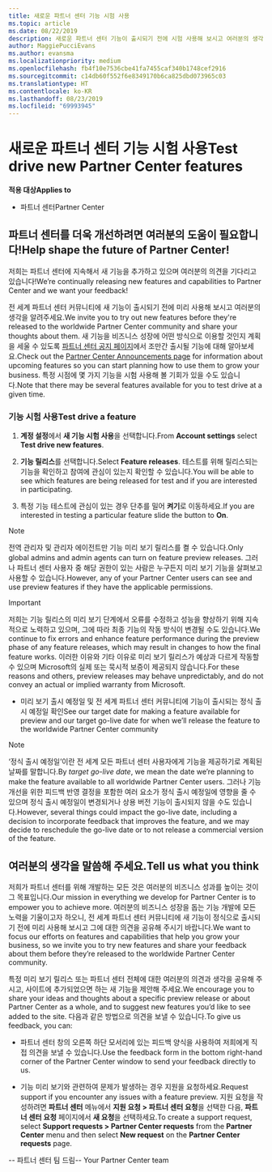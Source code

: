 ```yaml
---
title: 새로운 파트너 센터 기능 시험 사용
ms.topic: article
ms.date: 08/22/2019
description: 새로운 파트너 센터 기능이 출시되기 전에 시험 사용해 보시고 여러분의 생각을 알려주세요. 파트너 센터를 더욱 개선하려면 여러분의 도움이 필요합니다!
author: MaggiePucciEvans
ms.author: evansma
ms.localizationpriority: medium
ms.openlocfilehash: fb4f10e7536cbe41fa7455caf340b1748cef2916
ms.sourcegitcommit: c14db60f552f6e8349170b6ca825dbd073965c03
ms.translationtype: HT
ms.contentlocale: ko-KR
ms.lasthandoff: 08/23/2019
ms.locfileid: "69993945"
---
```

# <a name="test-drive-new-partner-center-features"></a><span data-ttu-id="bea93-104">새로운 파트너 센터 기능 시험 사용</span><span class="sxs-lookup"><span data-stu-id="bea93-104">Test drive new Partner Center features</span></span>

<span data-ttu-id="bea93-105">**적용 대상**</span><span class="sxs-lookup"><span data-stu-id="bea93-105">**Applies to**</span></span>

- <span data-ttu-id="bea93-106">파트너 센터</span><span class="sxs-lookup"><span data-stu-id="bea93-106">Partner Center</span></span>

## <a name="help-shape-the-future-of-partner-center"></a><span data-ttu-id="bea93-107">파트너 센터를 더욱 개선하려면 여러분의 도움이 필요합니다!</span><span class="sxs-lookup"><span data-stu-id="bea93-107">Help shape the future of Partner Center!</span></span>

<span data-ttu-id="bea93-108">저희는 파트너 센터에 지속해서 새 기능을 추가하고 있으며 여러분의 의견을 기다리고 있습니다!</span><span class="sxs-lookup"><span data-stu-id="bea93-108">We’re continually releasing new features and capabilities to Partner Center and we want your feedback!</span></span> 

<span data-ttu-id="bea93-109">전 세계 파트너 센터 커뮤니티에 새 기능이 출시되기 전에 미리 사용해 보시고 여러분의 생각을 알려주세요.</span><span class="sxs-lookup"><span data-stu-id="bea93-109">We invite you to try out new features before they're released to the worldwide Partner Center community and share your thoughts about them.</span></span> <span data-ttu-id="bea93-110">새 기능을 비즈니스 성장에 어떤 방식으로 이용할 것인지 계획을 세울 수 있도록 [파트너 센터 공지 페이지](https://partnercenter.microsoft.com/pcv/announcements)에서 조만간 출시될 기능에 대해 알아보세요.</span><span class="sxs-lookup"><span data-stu-id="bea93-110">Check out the [Partner Center Announcements page](https://partnercenter.microsoft.com/pcv/announcements) for information about upcoming features so you can start planning how to use them to grow your business.</span></span> <span data-ttu-id="bea93-111">특정 시점에 몇 가지 기능을 시험 사용해 볼 기회가 있을 수도 있습니다.</span><span class="sxs-lookup"><span data-stu-id="bea93-111">Note that there may be several features available for you to test drive at a given time.</span></span>

### <a name="test-drive-a-feature"></a><span data-ttu-id="bea93-112">기능 시험 사용</span><span class="sxs-lookup"><span data-stu-id="bea93-112">Test drive a feature</span></span>

1. <span data-ttu-id="bea93-113">**계정 설정**에서 **새 기능 시험 사용**을 선택합니다.</span><span class="sxs-lookup"><span data-stu-id="bea93-113">From **Account settings** select **Test drive new features**.</span></span>

2. <span data-ttu-id="bea93-114">**기능 릴리스**를 선택합니다.</span><span class="sxs-lookup"><span data-stu-id="bea93-114">Select **Feature releases**.</span></span> <span data-ttu-id="bea93-115">테스트를 위해 릴리스되는 기능을 확인하고 참여에 관심이 있는지 확인할 수 있습니다.</span><span class="sxs-lookup"><span data-stu-id="bea93-115">You will be able to see which features are being released for test and if you are interested in participating.</span></span>

3. <span data-ttu-id="bea93-116">특정 기능 테스트에 관심이 있는 경우 단추를 밀어 **켜기**로 이동하세요.</span><span class="sxs-lookup"><span data-stu-id="bea93-116">If you are interested in testing a particular feature slide the button to **On**.</span></span> 

> [!NOTE]  
>  <span data-ttu-id="bea93-117">전역 관리자 및 관리자 에이전트만 기능 미리 보기 릴리스를 켤 수 있습니다.</span><span class="sxs-lookup"><span data-stu-id="bea93-117">Only global admins and admin agents can turn on feature preview releases.</span></span> <span data-ttu-id="bea93-118">그러나 파트너 센터 사용자 중 해당 권한이 있는 사람은 누구든지 미리 보기 기능을 살펴보고 사용할 수 있습니다.</span><span class="sxs-lookup"><span data-stu-id="bea93-118">However, any of your Partner Center users can see and use preview features if they have the applicable permissions.</span></span>

> [!IMPORTANT]  
> <span data-ttu-id="bea93-119">저희는 기능 릴리스의 미리 보기 단계에서 오류를 수정하고 성능을 향상하기 위해 지속적으로 노력하고 있으며, 그에 따라 최종 기능의 작동 방식이 변경될 수도 있습니다.</span><span class="sxs-lookup"><span data-stu-id="bea93-119">We continue to fix errors and enhance feature performance during the preview phase of any feature releases, which may result in changes to how the final feature works.</span></span> <span data-ttu-id="bea93-120">이러한 이유와 기타 이유로 미리 보기 릴리스가 예상과 다르게 작동할 수 있으며 Microsoft의 실제 또는 묵시적 보증이 제공되지 않습니다.</span><span class="sxs-lookup"><span data-stu-id="bea93-120">For these reasons and others, preview releases may behave unpredictably, and do not convey an actual or implied warranty from Microsoft.</span></span>

- <span data-ttu-id="bea93-121">미리 보기 출시 예정일 및 전 세계 파트너 센터 커뮤니티에 기능이 출시되는 정식 출시 예정일 확인</span><span class="sxs-lookup"><span data-stu-id="bea93-121">See our target date for making a feature available for preview and our target go-live date for when we’ll release the feature to the worldwide Partner Center community</span></span>

> [!NOTE]  
>  <span data-ttu-id="bea93-122"> ‘정식 출시 예정일’이란 전 세계 모든 파트너 센터 사용자에게 기능을 제공하기로 계획된 날짜를 말합니다.</span><span class="sxs-lookup"><span data-stu-id="bea93-122">By *target go-live date*, we mean the date we’re planning to make the feature available to all worldwide Partner Center users.</span></span> <span data-ttu-id="bea93-123">그러나 기능 개선을 위한 피드백 반영 결정을 포함한 여러 요소가 정식 출시 예정일에 영향을 줄 수 있으며 정식 출시 예정일이 변경되거나 상용 버전 기능이 출시되지 않을 수도 있습니다.</span><span class="sxs-lookup"><span data-stu-id="bea93-123">However, several things could impact the go-live date, including a decision to incorporate feedback that improves the feature, and we may decide to reschedule the go-live date or to not release a commercial version of the feature.</span></span>  


 
## <a name="tell-us-what-you-think"></a><span data-ttu-id="bea93-124">여러분의 생각을 말씀해 주세요.</span><span class="sxs-lookup"><span data-stu-id="bea93-124">Tell us what you think</span></span>

<span data-ttu-id="bea93-125">저희가 파트너 센터를 위해 개발하는 모든 것은 여러분의 비즈니스 성과를 높이는 것이 그 목표입니다.</span><span class="sxs-lookup"><span data-stu-id="bea93-125">Our mission in everything we develop for Partner Center is to empower you to achieve more.</span></span> <span data-ttu-id="bea93-126">여러분의 비즈니스 성장을 돕는 기능 개발에 모든 노력을 기울이고자 하오니, 전 세계 파트너 센터 커뮤니티에 새 기능이 정식으로 출시되기 전에 미리 사용해 보시고 그에 대한 의견을 공유해 주시기 바랍니다.</span><span class="sxs-lookup"><span data-stu-id="bea93-126">We want to focus our efforts on features and capabilities that help you grow your business, so we invite you to try new features and share your feedback about them before they’re released to the worldwide Partner Center community.</span></span> 

<span data-ttu-id="bea93-127">특정 미리 보기 릴리스 또는 파트너 센터 전체에 대한 여러분의 의견과 생각을 공유해 주시고, 사이트에 추가되었으면 하는 새 기능을 제안해 주세요.</span><span class="sxs-lookup"><span data-stu-id="bea93-127">We encourage you to share your ideas and thoughts about a specific preview release or about Partner Center as a whole, and to suggest new features you’d like to see added to the site.</span></span> <span data-ttu-id="bea93-128">다음과 같은 방법으로 의견을 보낼 수 있습니다.</span><span class="sxs-lookup"><span data-stu-id="bea93-128">To give us feedback, you can:</span></span>  

-   <span data-ttu-id="bea93-129">파트너 센터 창의 오른쪽 하단 모서리에 있는 피드백 양식을 사용하여 저희에게 직접 의견을 보낼 수 있습니다.</span><span class="sxs-lookup"><span data-stu-id="bea93-129">Use the feedback form in the bottom right-hand corner of the Partner Center window to send your feedback directly to us.</span></span> 

-   <span data-ttu-id="bea93-130">기능 미리 보기와 관련하여 문제가 발생하는 경우 지원을 요청하세요.</span><span class="sxs-lookup"><span data-stu-id="bea93-130">Request support if you encounter any issues with a feature preview.</span></span> <span data-ttu-id="bea93-131">지원 요청을 작성하려면 **파트너 센터** 메뉴에서 **지원 요청 > 파트너 센터 요청**을 선택한 다음, **파트너 센터 요청** 페이지에서 **새 요청**을 선택하세요.</span><span class="sxs-lookup"><span data-stu-id="bea93-131">To create a support request, select **Support requests > Partner Center requests** from the **Partner Center** menu and then select **New request** on the **Partner Center requests** page.</span></span>



<span data-ttu-id="bea93-132">-- 파트너 센터 팀 드림</span><span class="sxs-lookup"><span data-stu-id="bea93-132">-- Your Partner Center team</span></span>

